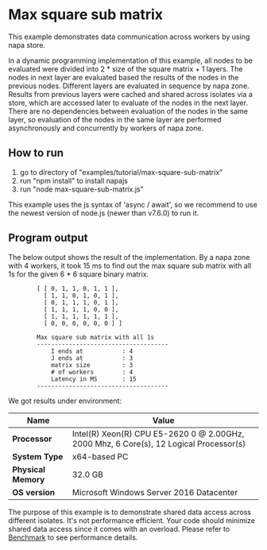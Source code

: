 # Max square sub matrix
This example demonstrates data communication across workers by using napa store.

In a dynamic programming implementation of this example, all nodes to be evaluated were divided into 2 * size of the square matrix + 1 layers. The nodes in next layer are evaluated based the results of the nodes in the previous nodes. Different layers are evaluated in sequence by napa zone. Results from previous layers were cached and shared across isolates via a store, which are accessed later to evaluate of the nodes in the next layer. There are no dependencies between evaluation of the nodes in the same layer, so evaluation of the nodes in the same layer are performed asynchronously and concurrently by workers of napa zone.

## How to run
1. go to directory of "examples/tutorial/max-square-sub-matrix"
2. run "npm install" to install napajs
3. run "node max-square-sub-matrix.js"

This example uses the js syntax of 'async / await', so we recommend to use the newest version of node.js (newer than v7.6.0) to run it.

## Program output
The below output shows the result of the implementation. By a napa zone with 4 workers, it took 15 ms to find out the max square sub matrix with all 1s for the given 6 * 6 square binary matrix.
```
        [ [ 0, 1, 1, 0, 1, 1 ],
          [ 1, 1, 0, 1, 0, 1 ],
          [ 0, 1, 1, 1, 0, 1 ],
          [ 1, 1, 1, 1, 0, 0 ],
          [ 1, 1, 1, 1, 1, 1 ],
          [ 0, 0, 0, 0, 0, 0 ] ]

        Max square sub matrix with all 1s
        -------------------------------------
            I ends at           : 4
            J ends at           : 3
            matrix size         : 3
            # of workers        : 4
            Latency in MS       : 15
        -------------------------------------
```
We got results under environment:

| Name              | Value                                                                                 |
|-------------------|---------------------------------------------------------------------------------------|
|**Processor**      |Intel(R) Xeon(R) CPU E5-2620 0 @ 2.00GHz, 2000 Mhz, 6 Core(s), 12 Logical Processor(s) |
|**System Type**    |x64-based PC                                                                           |
|**Physical Memory**|32.0 GB                                                                                |
|**OS version**     |Microsoft Windows Server 2016 Datacenter                                               |


The purpose of this example is to demonstrate shared data access across different isolates. It's not performance efficient. Your code should minimize shared data access since it comes with an overload. Please refer to [Benchmark](https://github.com/Microsoft/napajs/blob/master/benchmark/README.md) to see performance details.
